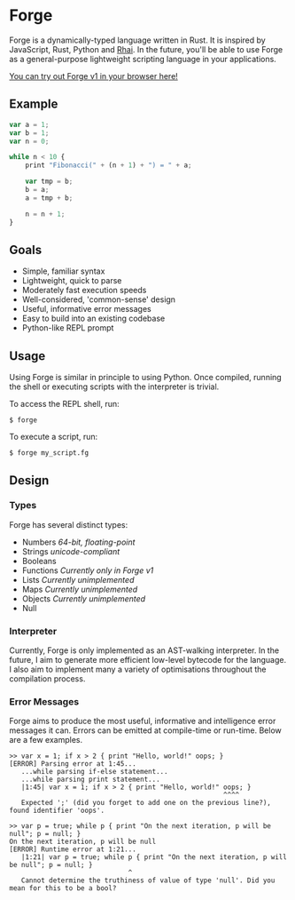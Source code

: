 # Forge

Forge is a dynamically-typed language written in Rust. It is inspired by JavaScript, Rust, Python and [Rhai](https://github.com/jonathandturner/rhai).
In the future, you'll be able to use Forge as a general-purpose lightweight scripting language in your applications.

[You can try out Forge v1 in your browser here!](https://forge.jsbarretto.com)

## Example

```js
var a = 1;
var b = 1;
var n = 0;

while n < 10 {
	print "Fibonacci(" + (n + 1) + ") = " + a;

	var tmp = b;
	b = a;
	a = tmp + b;

	n = n + 1;
}
```

## Goals

- Simple, familiar syntax
- Lightweight, quick to parse
- Moderately fast execution speeds
- Well-considered, 'common-sense' design
- Useful, informative error messages
- Easy to build into an existing codebase
- Python-like REPL prompt

## Usage

Using Forge is similar in principle to using Python.
Once compiled, running the shell or executing scripts with the interpreter is trivial.

To access the REPL shell, run:

```
$ forge
```

To execute a script, run:

```
$ forge my_script.fg
```

## Design

### Types

Forge has several distinct types:

- Numbers *64-bit, floating-point*
- Strings *unicode-compliant*
- Booleans
- Functions *Currently only in Forge v1*
- Lists *Currently unimplemented*
- Maps *Currently unimplemented*
- Objects *Currently unimplemented*
- Null

### Interpreter

Currently, Forge is only implemented as an AST-walking interpreter.
In the future, I aim to generate more efficient low-level bytecode for the language.
I also aim to implement many a variety of optimisations throughout the compilation process.

### Error Messages

Forge aims to produce the most useful, informative and intelligence error messages it can.
Errors can be emitted at compile-time or run-time. Below are a few examples.

```
>> var x = 1; if x > 2 { print "Hello, world!" oops; }
[ERROR] Parsing error at 1:45...
   ...while parsing if-else statement...
   ...while parsing print statement...
   |1:45| var x = 1; if x > 2 { print "Hello, world!" oops; }
                                                      ^^^^
   Expected ';' (did you forget to add one on the previous line?), found identifier 'oops'.
```

```
>> var p = true; while p { print "On the next iteration, p will be null"; p = null; }
On the next iteration, p will be null
[ERROR] Runtime error at 1:21...
   |1:21| var p = true; while p { print "On the next iteration, p will be null"; p = null; }
                              ^
   Cannot determine the truthiness of value of type 'null'. Did you mean for this to be a bool?
```
